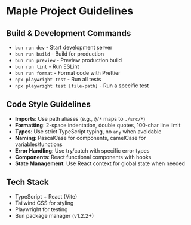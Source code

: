 # Maple Project Guidelines

## Build & Development Commands
- `bun run dev` - Start development server
- `bun run build` - Build for production
- `bun run preview` - Preview production build
- `bun run lint` - Run ESLint
- `bun run format` - Format code with Prettier
- `npx playwright test` - Run all tests
- `npx playwright test [file-path]` - Run a specific test

## Code Style Guidelines
- **Imports**: Use path aliases (e.g., `@/*` maps to `./src/*`)
- **Formatting**: 2-space indentation, double quotes, 100-char line limit
- **Types**: Use strict TypeScript typing, no `any` when avoidable
- **Naming**: PascalCase for components, camelCase for variables/functions
- **Error Handling**: Use try/catch with specific error types
- **Components**: React functional components with hooks
- **State Management**: Use React context for global state when needed

## Tech Stack
- TypeScript + React (Vite)
- Tailwind CSS for styling
- Playwright for testing
- Bun package manager (v1.2.2+)